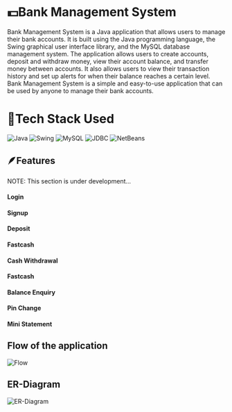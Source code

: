 
# 💵Bank Management System

Bank Management System is a Java application that allows users to manage their bank accounts. It is built using the Java programming language, the Swing graphical user interface library, and the MySQL database management system. The application allows users to create accounts, deposit and withdraw money, view their account balance, and transfer money between accounts. It also allows users to view their transaction history and set up alerts for when their balance reaches a certain level. Bank Management System is a simple and easy-to-use application that can be used by anyone to manage their bank accounts.


# 🔨Tech Stack Used

![Java](https://img.shields.io/badge/Java-20B63A?style=for-the-badge)
![Swing](https://img.shields.io/badge/Swing-20B2AA?style=for-the-badge)
![MySQL](https://img.shields.io/badge/MySQL-92B2AA?style=for-the-badge)
![JDBC](https://img.shields.io/badge/JDBC-2054AA?style=for-the-badge)
![NetBeans](https://img.shields.io/badge/NetBeans-2092AA?style=for-the-badge)


## 🪶Features
NOTE: This section is under development...
#### Login 
#### Signup 
#### Deposit
#### Fastcash 
#### Cash Withdrawal
#### Fastcash
#### Balance Enquiry
#### Pin Change
#### Mini Statement

## Flow of the application

![Flow](https://blogger.googleusercontent.com/img/b/R29vZ2xl/AVvXsEjxtpZFVupNLG5tUuE1AekkjIJn3YWzuBSaCe3HKnqCihgzjqGhYYHYvGyKpzQb3u4_SUY5WnwLSbTjOrsWL7j52Ajy4MhIxgAIUiJM3jprVBs6DJk2mvYRrIyEN7PK11lGBw-1OCOIwiuTA80_PCmggr4ShIoWLygyEtZD4t7FKh7dDYpe4m-HdXS-4sg/w636-h510/FlowChartBMSystem.png)

## ER-Diagram

![ER-Diagram](https://blogger.googleusercontent.com/img/b/R29vZ2xl/AVvXsEg2CDzjdQHl3hkJgu5PXylamv6QsliadrujSqasZxAgPRelkcsca9xFPoFGiZjoqgK9NUY4A_D0ZYQBmf2uK9LkoKoC9h8DjV51ViQR9R_zSPXqT8inbEll88zjH23A-vOIBKBK3uzi7KRJFrTJa1cgno47gl2s7CKtg1ls7QEWBozMbVaWnatqW8IsvyA/w694-h461/ERDiagramBMSystem.jpg)

